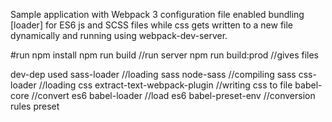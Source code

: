 Sample application with Webpack 3 configuration file enabled bundling [loader] for ES6 js and SCSS files while css gets written to a new file dynamically and running using webpack-dev-server. 


#run
npm install
npm run build  //run server
npm run build:prod //gives files

dev-dep used
sass-loader   //loading sass 
node-sass    //compiling sass
css-loader   //loading css
extract-text-webpack-plugin   //writing css to file
babel-core   //convert es6
babel-loader   //load es6
babel-preset-env //conversion rules preset